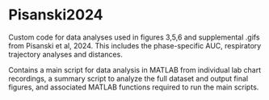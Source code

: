 # Pisanski2024
Custom code for data analyses used in figures 3,5,6 and supplemental .gifs from Pisanski et al, 2024. This includes the phase-specific AUC, respiratory trajectory analyses and distances.

Contains a main script for data analysis in MATLAB from individual lab chart recordings, a summary script to analyze the full dataset and output final figures, and associated MATLAB functions required to run the main scripts.
